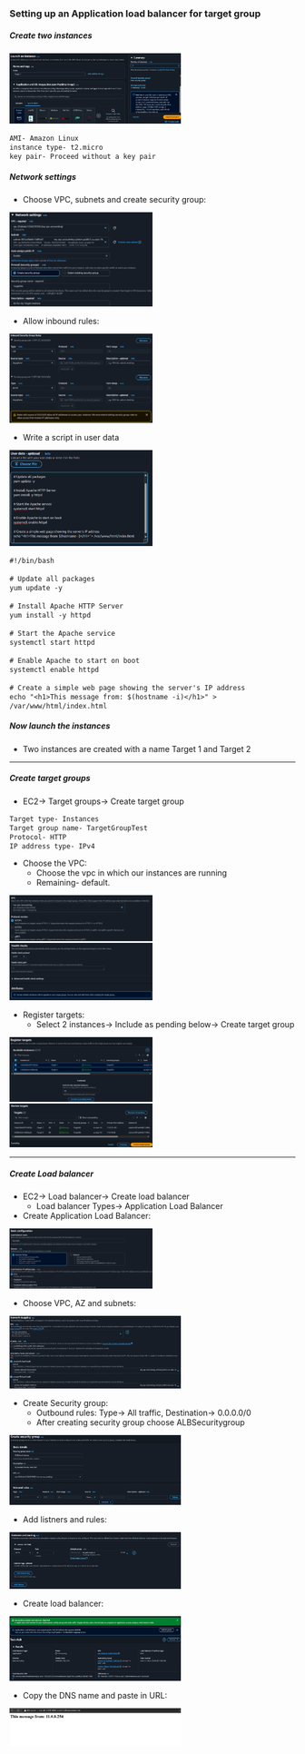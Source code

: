 ### Setting up an Application load balancer for target group
##### Create two instances
<img src=".github/images/img_17.png" alt="elastic load balancer" width="60%"/>

```commandline
AMI- Amazon Linux
instance type- t2.micro
key pair- Proceed without a key pair
```
##### Network settings
* Choose VPC, subnets and create security group:
<img src=".github/images/img_18.png" alt="elastic load balancer" width="50%"/>

* Allow inbound rules:
<img src=".github/images/img_19.png" alt="elastic load balancer" width="50%"/>

* Write a script in user data
<img src=".github/images/img_20.png" alt="elastic load balancer" width="50%"/>

```
#!/bin/bash

# Update all packages
yum update -y

# Install Apache HTTP Server
yum install -y httpd

# Start the Apache service
systemctl start httpd

# Enable Apache to start on boot
systemctl enable httpd

# Create a simple web page showing the server's IP address
echo "<h1>This message from: $(hostname -i)</h1>" > /var/www/html/index.html
```
##### Now launch the instances
* Two instances are created with a name Target 1 and Target 2
___
##### Create target groups
* EC2→ Target groups→ Create target group
```commandline
Target type- Instances
Target group name- TargetGroupTest
Protocol- HTTP
IP address type- IPv4
```
* Choose the VPC:
    * Choose the vpc in which our instances are running 
    * Remaining- default.
<img src=".github/images/img_21.png" alt="elastic load balancer" width="50%"/>
<img src=".github/images/img_22.png" alt="elastic load balancer" width="50%"/>

* Register targets:
  * Select 2 instances→ Include as pending below→ Create target group
<img src=".github/images/img_23.png" alt="elastic load balancer" width="50%"/>
<img src=".github/images/img_24.png" alt="elastic load balancer" width="50%"/>

___

##### Create Load balancer
* EC2→ Load balancer→ Create load balancer
  * Load balancer Types→ Application Load Balancer
* Create Application Load Balancer:
<img src=".github/images/img_25.png" alt="elastic load balancer" width="50%"/>

* Choose VPC, AZ and subnets:
<img src=".github/images/img_26.png" alt="elastic load balancer" width="60%"/>

* Create Security group:
  * Outbound rules: Type→ All traffic, Destination→ 0.0.0.0/0
  * After creating security group choose ALBSecuritygroup 
<img src=".github/images/img_27.png" alt="elastic load balancer" width="60%"/>

* Add listners and rules:
<img src=".github/images/img_29.png" alt="elastic load balancer" width="60%"/>

* Create load balancer:
<img src=".github/images/img_28.png" alt="elastic load balancer" width="60%"/>

* Copy the DNS name and paste in URL:
<img src=".github/images/img_30.png" alt="elastic load balancer" width="60%"/>
